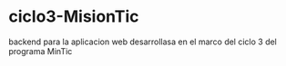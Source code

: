 # ciclo3-MisionTic
backend para la aplicacion web desarrollasa en el marco del ciclo 3 del programa MinTic
